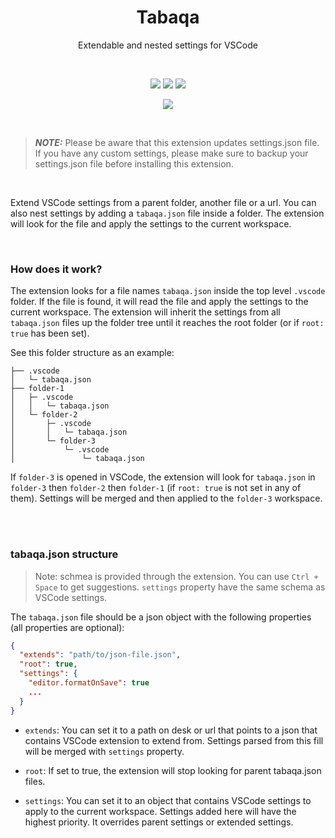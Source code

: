 <h1 align="center">Tabaqa</h1>
<p align="center">
Extendable and nested settings for VSCode
</p>
<br>
<p align="center">
<a target="_blank" href="https://www.npmjs.com/package/@kalimahapps/eslint-config">
  <img src="https://img.shields.io/badge/ESLint%20Config-kalimahapps-blue?style=flat-square"></a>
<a target="_blank" href="https://marketplace.visualstudio.com/items?itemName=KalimahApps.tabaqa">
  <img src="https://img.shields.io/visual-studio-marketplace/v/KalimahApps.tabaqa?style=flat-square"></a>
  <a target="_blank" href="https://marketplace.visualstudio.com/items?itemName=KalimahApps.tabaqa">
  <img src="https://img.shields.io/visual-studio-marketplace/d/KalimahApps.tabaqa?style=flat-square&logo=visualstudiocode&logoColor=%23fff&label=downloads&labelColor=%232588cf"></a>
</p>
<p align="center">
<a target=_blank href="https://twitter.com/KalimahApps">
  <img src="https://img.shields.io/twitter/follow/KalimahApps?style=for-the-badge">
</a>
</p>

<br>

> **_NOTE:_**  Please be aware that this extension updates settings.json file. If you have any custom settings, please make sure to backup your settings.json file before installing this extension.

<br>

Extend VSCode settings from a parent folder, another file or a url. You can also nest settings by adding a `tabaqa.json` file inside a folder. The extension will look for the file and apply the settings to the current workspace.

<br>

### How does it work?
The extension looks for a file names `tabaqa.json` inside the top level `.vscode` folder. If the file is found, it will read the file and apply the settings to the current workspace. The extension will inherit the settings from all `tabaqa.json` files up the folder tree until it reaches the root folder (or if `root: true` has been set).

See this folder structure as an example:
```
├── .vscode
│   └─ tabaqa.json
├── folder-1
│   ├─ .vscode
│   │   └─ tabaqa.json
│   └─ folder-2
│       ├─ .vscode
│       │   └─ tabaqa.json
│       └─ folder-3
│           └─ .vscode
│               └─ tabaqa.json
```

If `folder-3` is opened in VSCode, the extension will look for `tabaqa.json` in `folder-3` then `folder-2` then `folder-1` (if `root: true` is not set in any of them). Settings will be merged and then applied to the `folder-3` workspace.

<br>
<br>

### tabaqa.json structure
> Note: schmea is provided through the extension. You can use `Ctrl + Space` to get suggestions. `settings` property have the same schema as VSCode settings.

The `tabaqa.json` file should be a json object with the following properties (all properties are optional):
```json
{
  "extends": "path/to/json-file.json",
  "root": true,
  "settings": {
	"editor.formatOnSave": true
	...
  }
}
```

- `extends`:
You can set it to a path on desk or url that points to a json that contains VSCode extension to extend from. Settings parsed from this fill will be merged with `settings` property.

- `root`:
If set to true, the extension will stop looking for parent tabaqa.json files.

- `settings`:
You can set it to an object that contains VSCode settings to apply to the current workspace. Settings added here will have the highest priority. It overrides parent settings or extended settings.